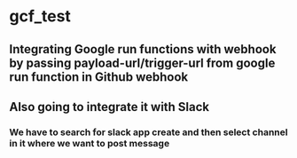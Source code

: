 # gcf_test
## Integrating Google run functions with webhook by passing payload-url/trigger-url from google run function in Github webhook
## Also going to integrate it with Slack 
### We have to search for slack app create and then select channel in it where we want to post message 
